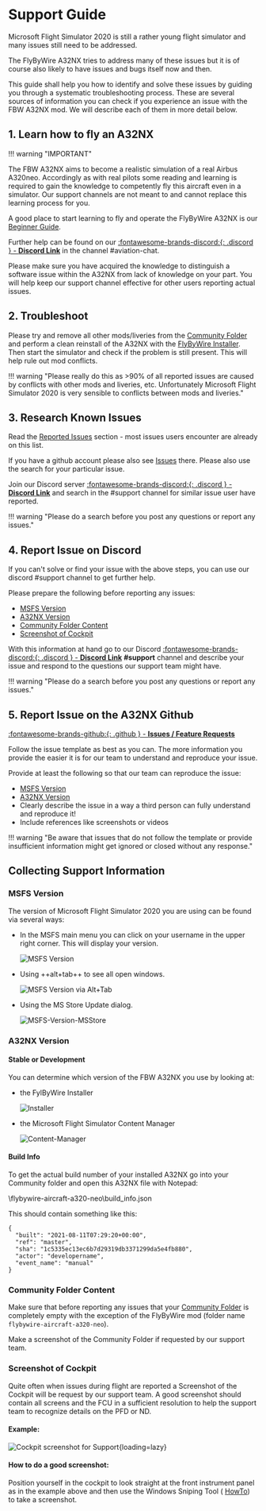 # Support Guide

Microsoft Flight Simulator 2020 is still a rather young flight simulator and many issues still need to be addressed.

The FlyByWire A32NX tries to address many of these issues but it is of course also likely to have issues and bugs itself now and then.

This guide shall help you how to identify and solve these issues by guiding you through a systematic troubleshooting process. These are several sources of information you can check if you experience an issue with the FBW A32NX mod. We will describe each of them in more detail below.

## 1. Learn how to fly an A32NX

!!! warning "IMPORTANT"

The FBW A32NX aims to become a realistic simulation of a real Airbus A320neo. Accordingly as with real pilots some reading and learning is required to gain the knowledge to competently fly this aircraft even in a simulator. Our support channels are not meant to and cannot replace this learning process for you.

A good place to start learning to fly and operate the FlyByWire A32NX is our [Beginner Guide](../beginner-guide/overview.md).

Further help can be found on our [:fontawesome-brands-discord:{: .discord } - **Discord Link**](https://discord.gg/flybywire) in the channel #aviation-chat.

Please make sure you have acquired the knowledge to distinguish a software issue within the A32NX from lack of knowledge on your part. You will help keep our support channel effective for other users reporting actual issues.

## 2. Troubleshoot

Please try and remove all other mods/liveries from the [Community Folder](#community-folder-content) and perform a clean reinstall of the A32NX with the [FlyByWire Installer](https://api.flybywiresim.com/installer). Then start the simulator and check if the problem is still present. This will help rule out mod conflicts.

!!! warning "Please really do this as >90% of all reported issues are caused by conflicts with other mods and liveries, etc. Unfortunately Microsoft Flight Simulator 2020 is very sensible to conflicts between mods and liveries."

##  3. Research Known Issues

Read the [Reported Issues](support.md) section - most issues users encounter are already on this list.

If you have a github account please also see [Issues](https://github.com/flybywiresim/a32nx/issues) there. Please also use the search for your particular issue.

Join our Discord server [:fontawesome-brands-discord:{: .discord } - **Discord Link**](https://discord.gg/flybywire) and search in the #support channel for similar issue user have reported.

!!! warning "Please do a search before you post any questions or report any issues."

## 4. Report Issue on Discord

If you can't solve or find your issue with the above steps, you can use our discord #support channel to get further help.

Please prepare the following before reporting any issues:

- [MSFS Version](#msfs-version)
- [A32NX Version](#a32nx-version)
- [Community Folder Content](#community-folder-content)
- [Screenshot of Cockpit](#screenshot-of-cockpit)

With this information at hand go to our Discord  [:fontawesome-brands-discord:{: .discord } - **Discord Link**](https://discord.gg/flybywire) **#support** channel and
describe your issue and respond to the questions our support team might have.

!!! warning "Please do a search before you post any questions or report any issues."

## 5. Report Issue on the A32NX Github

[:fontawesome-brands-github:{: .github } - **Issues / Feature Requests**](https://github.com/flybywiresim/a32nx/issues)

Follow the issue template as best as you can. The more information you provide the easier it is for our team to understand and reproduce your issue.

Provide at least the following so that our team can reproduce the issue:

- [MSFS Version](#msfs-version)
- [A32NX Version](#a32nx-version)
- Clearly describe the issue in a way a third person can fully understand and reproduce it!
- Include references like screenshots or videos

!!! warning "Be aware that issues that do not follow the template or provide insufficient information might get ignored or closed without any response."

## Collecting Support Information

### MSFS Version

The version of Microsoft Flight Simulator 2020 you are using can be found via several ways:

- In the MSFS main menu you can click on your username in the upper right corner. This will display your version.

    ![MSFS Version](../assets/support-guide/MSFS-Version.jpg "MSFS Version")

- Using ++alt+tab++ to see all open windows.

    ![MSFS Version via Alt+Tab](../assets/support-guide/MSFS-Version-alttab.jpg "MSFS Version via Alt+Tab")

- Using the MS Store Update dialog.

    ![MSFS-Version-MSStore](../assets/support-guide/MSFS-Version-MSStore.png "MSFS-Version-MSStore")

### A32NX Version

#### Stable or Development

You can determine which version of the FBW A32NX you use by looking at:

- the FylByWire Installer

    ![Installer](../assets/support-guide/Installer.jpg "Installer")

- the Microsoft Flight Simulator Content Manager

    ![Content-Manager](../assets/support-guide/Content-Manager.jpg "Content-Manager")

#### Build Info

To get the actual build number of your installed A32NX go into your Community folder and open this A32NX file with Notepad:

<your-Community-Folder>\flybywire-aircraft-a320-neo\build_info.json

This should contain something like this:
```
{
  "built": "2021-08-11T07:29:20+00:00",
  "ref": "master",
  "sha": "1c5335ec13ec6b7d29319db3371299da5e4fb880",
  "actor": "developername",
  "event_name": "manual"
}
```

### Community Folder Content

Make sure that before reporting any issues that your [Community Folder](installation.md#community-folder) is completely empty with the exception of the FlyByWire mod (folder name `flybywire-aircraft-a320-neo`).

Make a screenshot of the Community Folder if requested by our support team.

### Screenshot of Cockpit

Quite often when issues during flight are reported a Screenshot of the Cockpit will be request by our support team. A good screenshot should contain all screens and the FCU in a sufficient resolution to help the support team to recognize details on the PFD or ND.

#### Example:

![Cockpit screenshot for Support](../assets/support-guide/cockpit-screenshot.jpg "Cockpit screenshot for Support"){loading=lazy}

#### How to do a good screenshot:

Position yourself in the cockpit to look straight at the front instrument panel as in the example above and then use the Windows Sniping Tool ( [HowTo](https://support.microsoft.com/en-us/windows/open-snipping-tool-and-take-a-screenshot-a35ac9ff-4a58-24c9-3253-f12bac9f9d44)) to take a screenshot.




